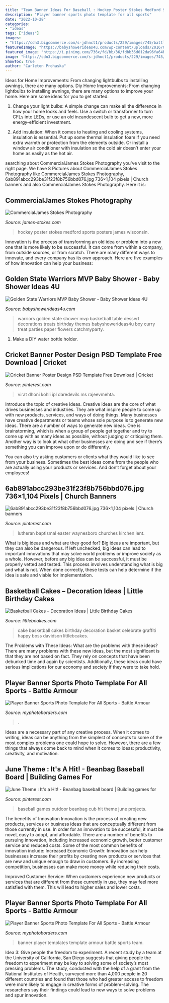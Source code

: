 ```yaml
---
title: "Team Banner Ideas For Baseball : Hockey Poster Stokes Medford Sports Posters James Wisconsin"
description: "Player banner sports photo template for all sports"
date: "2022-10-28"
categories:
- "ideas"
tags: ["ideas"]
images:
- "https://cdn3.bigcommerce.com/s-jdhnct1/products/229/images/745/battle_armour_48x72_banner__24849.1446754603.500.625.jpg?c=2"
featuredImage: "https://babyshowerideas4u.com/wp-content/uploads/2016/04/Golden-State-Warriors-MVP-Baby-Shower-Treat-Brownies.jpg"
featured_image: "https://i.pinimg.com/736x/fd/bb/36/fdbb36d012da96fa64bf11dd5a50df2b--cub-scouts-woodworking-projects.jpg"
image: "https://cdn3.bigcommerce.com/s-jdhnct1/products/229/images/745/battle_armour_48x72_banner__24849.1446754603.500.625.jpg?c=2"
ShowToc: true
author: "Carleton Prohaska"
---
```



Ideas for Home Improvements: From changing lightbulbs to installing awnings, there are many options.
Diy Home Improvements: From changing lightbulbs to installing awnings, there are many options to improve your home. Here are some ideas for you to get started: 
1. Change your light bulbs: A simple change can make all the difference in how your home looks and feels. Use a switch or transformer to turn CFLs into LEDs, or use an old incandescent bulb to get a new, more energy-efficient investment. 

2. Add insulation: When it comes to heating and cooling systems, insulation is essential. Put up some thermal insulation foam if you need extra warmth or protection from the elements outside. Or install a window air conditioner with insulation so the cold air doesn’t enter your home as easily as the hot air. 


	

		
searching about CommercialJames Stokes Photography you've visit to the right page. We have 8 Pictures about CommercialJames Stokes Photography like CommercialJames Stokes Photography, 6ab891abcc293be31f23f8b756bbd076.jpg 736×1,104 pixels | Church banners and also CommercialJames Stokes Photography. Here it is:
		
    
## CommercialJames Stokes Photography

<img loading=lazy src="http://www.james-stokes.com/wp-content/uploads/2013/04/02-Girls-Hockey-Poster-Ideas-Medford-Wisconsin-James-Stokes-Photography.jpg" onerror="this.onerror=null;this.src='https://tse4.mm.bing.net/th?id=OIP.UtiNm451SvhbUDYiHZDVeAHaLB&amp;pid=15.1';" alt="CommercialJames Stokes Photography">

_Source: james-stokes.com_

>hockey poster stokes medford sports posters james wisconsin. 

	

Innovation is the process of transforming an old idea or problem into a new one that is more likely to be successful. It can come from within a company, from outside sources, or from scratch. There are many different ways to innovate, and every company has its own approach. Here are five examples of how innovation can help your business: 

    
## Golden State Warriors MVP Baby Shower - Baby Shower Ideas 4U

<img loading=lazy src="https://babyshowerideas4u.com/wp-content/uploads/2016/04/Golden-State-Warriors-MVP-Baby-Shower-Treat-Brownies.jpg" onerror="this.onerror=null;this.src='https://tse4.mm.bing.net/th?id=OIP.qRw89Hx0f4HTGkGfw8qTjAHaHa&amp;pid=15.1';" alt="Golden State Warriors MVP Baby Shower - Baby Shower Ideas 4U">

_Source: babyshowerideas4u.com_

>warriors golden state shower mvp basketball table dessert decorations treats birthday themes babyshowerideas4u boy curry treat parties paper flowers catchmyparty. 

	

1. Make a DIY water bottle holder.

    
## Cricket Banner Poster Design PSD Template Free Download | Cricket

<img loading=lazy src="https://i.pinimg.com/736x/dc/fd/f7/dcfdf7a998e4f69dd94a32239208d981.jpg" onerror="this.onerror=null;this.src='https://tse4.mm.bing.net/th?id=OIP.1Jvq9M9KhcsEG4QrSnmFPAHaHa&amp;pid=15.1';" alt="Cricket Banner Poster Design PSD Template Free Download | Cricket">

_Source: pinterest.com_

>virat dhoni kohli ipl daredevils ms rajeevmehta. 

	

Introduce the topic of creative ideas.
Creative ideas are the core of what drives businesses and industries. They are what inspire people to come up with new products, services, and ways of doing things. Many businesses have creative departments or teams whose sole purpose is to generate new ideas.
There are a number of ways to generate new ideas. One is brainstorming, which is when a group of people get together and try to come up with as many ideas as possible, without judging or critiquing them. Another way is to look at what other businesses are doing and see if there’s something you can improve upon or do differently.

You can also try asking customers or clients what they would like to see from your business. Sometimes the best ideas come from the people who are actually using your products or services. And don’t forget about your employees!

    
## 6ab891abcc293be31f23f8b756bbd076.jpg 736×1,104 Pixels | Church Banners

<img loading=lazy src="https://i.pinimg.com/736x/f7/41/9b/f7419bcc2292968287593016980dd4ac.jpg" onerror="this.onerror=null;this.src='https://tse1.mm.bing.net/th?id=OIP.cIlEefO1zEHbAFsHM9r67AHaLH&amp;pid=15.1';" alt="6ab891abcc293be31f23f8b756bbd076.jpg 736×1,104 pixels | Church banners">

_Source: pinterest.com_

>lutheran baptismal easter waynesboro churches kirchen lent. 

	

What is big ideas and what are they good for?
Big ideas are important, but they can also be dangerous. If left unchecked, big ideas can lead to important innovations that may solve world problems or improve society as a whole. However, before any big idea can be successful, it must be properly vetted and tested. This process involves understanding what is big and what is not. When done correctly, these tests can help determine if the idea is safe and viable for implementation.

    
## Basketball Cakes – Decoration Ideas | Little Birthday Cakes

<img loading=lazy src="https://www.littlebcakes.com/wp-content/uploads/2014/01/Basketball-Cake-Pictures-1024x682.jpg" onerror="this.onerror=null;this.src='https://tse3.mm.bing.net/th?id=OIP.NTk4vHkzcIdiQr_t2tBtPAHaE7&amp;pid=15.1';" alt="Basketball Cakes – Decoration Ideas | Little Birthday Cakes">

_Source: littlebcakes.com_

>cake basketball cakes birthday decoration basket celebrate graffiti happy boss davidson littlebcakes. 

	

The Problems with These Ideas: What are the problems with these ideas?
There are many problems with these new ideas, but the most significant is that they are not based on fact. They rely on concepts that have been debunked time and again by scientists. Additionally, these ideas could have serious implications for our economy and society if they were to take hold.

    
## Player Banner Sports Photo Template For All Sports - Battle Armour

<img loading=lazy src="https://cdn3.bigcommerce.com/s-jdhnct1/products/229/images/745/battle_armour_48x72_banner__24849.1446754603.500.625.jpg?c=2" onerror="this.onerror=null;this.src='https://tse1.mm.bing.net/th?id=OIP.Mg8tddBCKqgkD3_NE4N3HAAAAA&amp;pid=15.1';" alt="Player Banner Sports Photo Template For All Sports - Battle Armour">

_Source: myphotoborders.com_

>. 

	

Ideas are a necessary part of any creative process. When it comes to writing, ideas can be anything from the simplest of concepts to some of the most complex problems one could hope to solve. However, there are a few things that always come back to mind when it comes to ideas: productivity, creativity, and motivation.

    
## June Theme : It&#039;s A Hit! - Beanbag Baseball Board | Building Games For

<img loading=lazy src="https://i.pinimg.com/736x/fd/bb/36/fdbb36d012da96fa64bf11dd5a50df2b--cub-scouts-woodworking-projects.jpg" onerror="this.onerror=null;this.src='https://tse3.mm.bing.net/th?id=OIP.3TGq4jBUKqHZ4MtVCAontADhEs&amp;pid=15.1';" alt="June Theme : It&#039;s a Hit! - Beanbag baseball board | Building games for">

_Source: pinterest.com_

>baseball games outdoor beanbag cub hit theme june projects. 

	

The benefits of Innovation
Innovation is the process of creating new products, services or business ideas that are conceptually different from those currently in use. In order for an innovation to be successful, it must be novel, easy to adopt, and affordable. There are a number of benefits to pursuing innovation, including increased economic growth, better customer service and reduced costs. Some of the most common benefits of innovation include: 
Increased Economic Growth: Innovation can help businesses increase their profits by creating new products or services that are new and unique enough to draw in customers. By increasing competition, businesses can make more money while reducing their costs.

Improved Customer Service: When customers experience new products or services that are different from those currently in use, they may feel more satisfied with them. This will lead to higher sales and lower costs.

    
## Player Banner Sports Photo Template For All Sports - Battle Armour

<img loading=lazy src="https://cdn7.bigcommerce.com/s-jdhnct1/images/stencil/original/products/229/745/battle_armour_48x72_banner__24849.1446754603.jpg?c=2" onerror="this.onerror=null;this.src='https://tse2.mm.bing.net/th?id=OIP.rCT8h2gJbMNhvH8xHHwNBAHaLH&amp;pid=15.1';" alt="Player Banner Sports Photo Template For All Sports - Battle Armour">

_Source: myphotoborders.com_

>banner player templates template armour battle sports team. 

	

Idea 3: Give people the freedom to experiment.
A recent study by a team at the University of California, San Diego suggests that giving people the freedom to experiment may be key to solving some of society’s most pressing problems. The study, conducted with the help of a grant from the National Institutes of Health, surveyed more than 4,000 people in 20 different countries and found that those who had greater access to freedom were more likely to engage in creative forms of problem-solving. The researchers say their findings could lead to new ways to solve problems and spur innovation.

